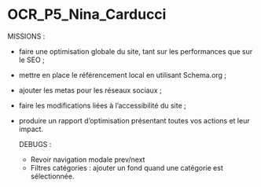 # OCR_P5_Nina_Carducci

MISSIONS :
  - faire une optimisation globale du site, tant sur les performances que sur le SEO ;
  - mettre en place le référencement local en utilisant Schema.org ;
  - ajouter les metas pour les réseaux sociaux ;
  - faire les modifications liées à l’accessibilité du site ;
  - produire un rapport d’optimisation présentant toutes vos actions et leur impact.

    DEBUGS :
      - Revoir navigation modale prev/next 
      - Filtres catégories : ajouter un fond quand une catégorie est sélectionnée.

